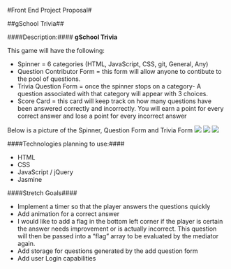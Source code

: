 #Front End Project Proposal#

##gSchool Trivia##

####Description:####
**gSchool Trivia**

This game will have the following:
* Spinner = 6 categories (HTML, JavaScript, CSS, git, General, Any)
* Question Contributor Form = this form will allow anyone to contibute to the pool of questions.
* Trivia Question Form = once the spinner stops on a category- A question associated with that category will appear with 3 choices.
* Score Card = this card will keep track on how many questions have been answered correctly and incorrectly. You will earn a point for every correct answer and lose a point for every incorrect answer

Below is a picture of the Spinner, Question Form and Trivia Form
![](/images/trivia.png)
![](/images/qForm.png)
![](/images/addQ.png)


####Technologies planning to use:####

 * HTML
 * CSS
 * JavaScript / jQuery
 * Jasmine


####Stretch Goals####
* Implement a timer so that the player answers the questions quickly
* Add animation for a correct answer
* I would like to add a flag in the bottom left corner if the player is certain the answer needs improvement or is actually incorrect. This question will then be passed into a “flag” array to be evaluated by the mediator again.
* Add storage for questions generated by the add question form
* Add user Login capabilities
